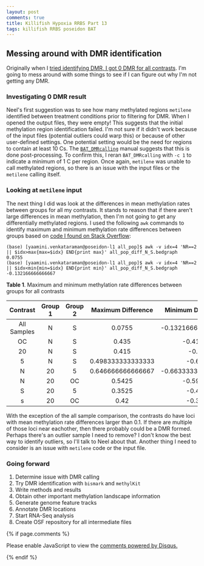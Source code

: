 ```yaml
---
layout: post
comments: true
title: Killifish Hypoxia RRBS Part 13
tags: killifish RRBS poseidon BAT
---
```


## Messing around with DMR identification

Originally when I [tried identifying DMR, I got 0 DMR for all contrasts](https://yaaminiv.github.io/Killifish-Hypoxia-RRBS-Part12/). I'm going to mess around with some things to see if I can figure out why I'm not getting any DMR.

### Investigating 0 DMR result

Neel's first suggestion was to see how many methylated regions `metilene` identified between treatment conditions prior to filtering for DMR. When I opened the output files, they were empty! This suggests that the initial methylation region identification failed. I'm not sure if it didn't work because of the input files (potential outliers could warp this) or because of other user-defined settings. One potential setting would be the need for regions to contain at least 10 Cs. The [`BAT_DMRcalling`](https://www.bioinf.uni-leipzig.de/Software/BAT/dmrs/#output_files) manual suggests that this is done post-processing. To confirm this, I reran `BAT_DMRcalling` with `-c 1` to indicate a minimum of 1 C per region. Once again, `metilene` was unable to call methylated regions, so there is an issue with the input files or the `metilene` calling itself.

### Looking at `metilene` input

The next thing I did was look at the differences in mean methylation rates between groups for all my contrasts. It stands to reason that if there aren't large differences in mean methylation, then I'm not going to get any differentially methylated regions. I used the following `awk` commands to identify maximum and minimum methylation rate differences between groups based on [code I found on Stack Overflow](https://stackoverflow.com/questions/41210739/get-maximum-value-of-column):

```
(base) [yaamini.venkataraman@poseidon-l1 all_pop]$ awk -v idx=4 'NR==2 || $idx>max{max=$idx} END{print max}' all_pop_diff_N_S.bedgraph
0.0755
(base) [yaamini.venkataraman@poseidon-l1 all_pop]$ awk -v idx=4 'NR==2 || $idx<min{min=$idx} END{print min}' all_pop_diff_N_S.bedgraph
-0.132166666666667
```

**Table 1**. Maximum and minimum methylation rate differences between groups for all contrasts

| **Contrast** | **Group 1** | **Group 2** | **Maximum Difference** | **Minimum Difference** |
|:------------:|:-----------:|:-----------:|:----------------------:|:----------------------:|
|  All Samples |      N      |      S      |         0.0755         |   -0.132166666666667   |
|      OC      |      N      |      S      |          0.435         |         -0.4175        |
|      20      |      N      |      S      |          0.415         |          -0.6          |
|       5      |      N      |      S      |    0.498333333333333   |          -0.66         |
|       N      |      20     |      5      |    0.646666666666667   |   -0.663333333333333   |
|       N      |      20     |      OC     |         0.5425         |         -0.5975        |
|       S      |      20     |      5      |         0.3525         |          -0.41         |
|       s      |      20     |      OC     |          0.42          |          -0.38         |

With the exception of the all sample comparison, the contrasts do have loci with mean methylation rate differences larger than 0.1. If there are multiple of those loci near eachother, then there probably could be a DMR formed. Perhaps there's an outlier sample I need to remove? I don't know the best way to identify outliers, so I'll talk to Neel about that. Another thing I need to consider is an issue with `metilene` code or the input file.

### Going forward

1. Determine issue with DMR calling
2. Try DMR identification with `bismark` and `methylKit`
2. Write methods and results
4. Obtain other important methylation landscape information
5. Generate genome feature tracks
3. Annotate DMR locations
5. Start RNA-Seq analysis
6. Create OSF repository for all intermediate files

{% if page.comments %}

<div id="disqus_thread"></div>
<script>

/**
*  RECOMMENDED CONFIGURATION VARIABLES: EDIT AND UNCOMMENT THE SECTION BELOW TO INSERT DYNAMIC VALUES FROM YOUR PLATFORM OR CMS.
*  LEARN WHY DEFINING THESE VARIABLES IS IMPORTANT: https://disqus.com/admin/universalcode/#configuration-variables*/
/*
var disqus_config = function () {
this.page.url = PAGE_URL;  // Replace PAGE_URL with your page's canonical URL variable
this.page.identifier = PAGE_IDENTIFIER; // Replace PAGE_IDENTIFIER with your page's unique identifier variable
};
*/
(function() { // DON'T EDIT BELOW THIS LINE
var d = document, s = d.createElement('script');
s.src = 'https://the-responsible-grad-student.disqus.com/embed.js';
s.setAttribute('data-timestamp', +new Date());
(d.head || d.body).appendChild(s);
})();
</script>
<noscript>Please enable JavaScript to view the <a href="https://disqus.com/?ref_noscript">comments powered by Disqus.</a></noscript>

{% endif %}

<script id="dsq-count-scr" src="//the-responsible-grad-student.disqus.com/count.js" async></script>

